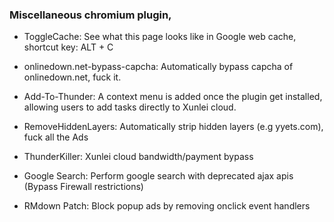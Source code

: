 ### Miscellaneous chromium plugin,

* ToggleCache:
  See what this page looks like in Google web cache, shortcut key: ALT + C

* onlinedown.net-bypass-capcha:
  Automatically bypass capcha of onlinedown.net, fuck it.

* Add-To-Thunder:
  A context menu is added once the plugin get installed, allowing users to add tasks directly to Xunlei cloud.

* RemoveHiddenLayers:
  Automatically strip hidden layers (e.g yyets.com), fuck all the Ads

* ThunderKiller:
  Xunlei cloud bandwidth/payment bypass

* Google Search:
  Perform google search with deprecated ajax apis (Bypass Firewall restrictions)

* RMdown Patch:
  Block popup ads by removing onclick event handlers
